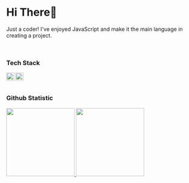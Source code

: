 # Hi There👋

Just a coder! I've enjoyed JavaScript and make it the main language in creating a project.

<br>

### Tech Stack
  <a href="#"><img align="left" alt="JavaScript" title="JavaScript" width="21px" src="https://upload.wikimedia.org/wikipedia/commons/9/99/Unofficial_JavaScript_logo_2.svg" /></a>
  <a href="#"><img align="left" alt="TypeScript" title="TypeScript" width="21px" src="https://upload.wikimedia.org/wikipedia/commons/thumb/4/4c/Typescript_logo_2020.svg/640px-Typescript_logo_2020.svg.png" /></a>
  
<br>
<br>

### Github Statistic
<p align="left">
<a href="https://github.com/yadija">
  <img height="180em" src="https://github-readme-stats-eight-theta.vercel.app/api?username=yadija&show_icons=true&theme=algolia&include_all_commits=true&count_private=true"/>
  <img height="180em" src="https://github-readme-stats-eight-theta.vercel.app/api/top-langs/?username=yadija&layout=compact&langs_count=8&theme=algolia"/>
</a>
</p>
